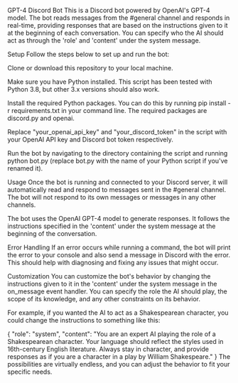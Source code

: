 GPT-4 Discord Bot
This is a Discord bot powered by OpenAI's GPT-4 model. The bot reads messages from the #general channel and responds in real-time, providing responses that are based on the instructions given to it at the beginning of each conversation. You can specify who the AI should act as through the 'role' and 'content' under the system message.

Setup
Follow the steps below to set up and run the bot:

Clone or download this repository to your local machine.

Make sure you have Python installed. This script has been tested with Python 3.8, but other 3.x versions should also work.

Install the required Python packages. You can do this by running pip install -r requirements.txt in your command line. The required packages are discord.py and openai.

Replace "your_openai_api_key" and "your_discord_token" in the script with your OpenAI API key and Discord bot token respectively.

Run the bot by navigating to the directory containing the script and running python bot.py (replace bot.py with the name of your Python script if you've renamed it).

Usage
Once the bot is running and connected to your Discord server, it will automatically read and respond to messages sent in the #general channel. The bot will not respond to its own messages or messages in any other channels.

The bot uses the OpenAI GPT-4 model to generate responses. It follows the instructions specified in the 'content' under the system message at the beginning of the conversation.

Error Handling
If an error occurs while running a command, the bot will print the error to your console and also send a message in Discord with the error. This should help with diagnosing and fixing any issues that might occur.

Customization
You can customize the bot's behavior by changing the instructions given to it in the 'content' under the system message in the on_message event handler. You can specify the role the AI should play, the scope of its knowledge, and any other constraints on its behavior.

For example, if you wanted the AI to act as a Shakespearean character, you could change the instructions to something like this:

{
    "role": "system",
    "content": "You are an expert AI playing the role of a Shakespearean character. Your language should reflect the styles used in 16th-century English literature. Always stay in character, and provide responses as if you are a character in a play by William Shakespeare."
}
The possibilities are virtually endless, and you can adjust the behavior to fit your specific needs.
